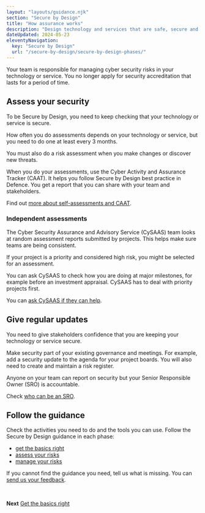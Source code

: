 ```yaml
---
layout: "layouts/guidance.njk"
section: "Secure by Design"
title: "How assurance works"
description: "Design technology and services that are safe, secure and resilient to cyber attack."
dateUpdated: 2024-05-23
eleventyNavigation:
  key: "Secure by Design"
  url: "/secure-by-design/secure-by-design-phases/"
---
```


Your team is responsible for managing cyber security risks in your technology or service. You no longer apply for security accreditation that lasts for a period of time. 

## Assess your security

To be Secure by Design, you need to keep checking that your technology or service is secure. 

How often you do assessments depends on your technology or service, but you need to do one at least every 3 months.

You must also do a risk assessment when you make changes or discover new threats.

When you do your assessments, use the Cyber Activity and Assurance Tracker (CAAT). It helps you follow Secure by Design best practice in Defence. You get a report that you can share with your team and stakeholders.

Find out [more about self-assessments and CAAT](). 

### Independent assessments

The Cyber Security Assurance and Advisory Service (CySAAS) team looks at random assessment reports submitted by projects. This helps make sure teams are being consistent. 

If your project is a priority and considered high risk, you might be selected for an assessment.  

You can ask CySAAS to check how you are doing at major milestones, for example before an investment appraisal. CySAAS has to deal with priority projects first. 

You can [ask CySAAS if they can help]().


## Give regular updates

You need to give stakeholders confidence that you are keeping your technology or service secure. 

Make security part of your existing governance and meetings. For example, add a security update to the agenda for your project boards. You will also need to create and maintain a risk register. 

Anyone on your team can report on security but your Senior Responsible Owner (SRO) is accountable. 

Check [who can be an SRO](/secure-by-design-phases/who-needs-to-do-this).

## Follow the guidance

Check the activities you need to do and the tools you can use. Follow the Secure by Design guidance in each phase: 
 
- [get the basics right]()
- [assess your risks]()
- [manage your risks]()

If you cannot find the guidance you need, tell us what is missing. You can [send us your feedback](). 

<br>

**Next**
[Get the basics right](/secure-by-design/get-the-basics-right/)
